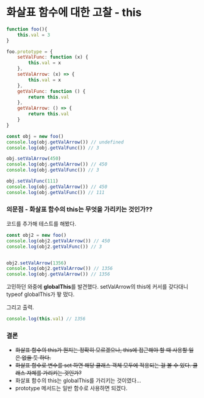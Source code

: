 # 화살표 함수에 대한 고찰 - this

```javascript
function foo(){
    this.val = 3
}

foo.prototype = {
    setValFunc: function (x) {
        this.val = x
    },
    setValArrow: (x) => {
        this.val = x
    },
    getValFunc: function () {
        return this.val
    },
    getValArrow: () => {
        return this.val
    }
}

const obj = new foo()
console.log(obj.getValArrow()) // undefined
console.log(obj.getValFunc()) // 3

obj.setValArrow(450)
console.log(obj.getValArrow()) // 450
console.log(obj.getValFunc()) // 3

obj.setValFunc(111)
console.log(obj.getValArrow()) // 450
console.log(obj.getValFunc()) // 111
```

### 의문점 - 화살표 함수의 this는 무엇을 가리키는 것인가??

코드를 추가해 테스트를 해봤다.

```javascript
const obj2 = new foo()
console.log(obj2.getValArrow()) // 450
console.log(obj2.getValFunc()) // 3


obj2.setValArrow(1356)
console.log(obj2.getValArrow()) // 1356
console.log(obj.getValArrow()) // 1356
```

고민하던 와중에 **globalThis**를 발견했다. setValArrow의 this에 커서를 갖다대니 typeof globalThis가 뙇 떴다.

그리고 출력.

```javascript
console.log(this.val) // 1356
```


### 결론

- ~~화살표 함수의 this가 뭔지는 정확히 모르겠으나, this에 접근해야 할 때 사용할 일은 없을 듯 하다.~~
- ~~화살표 함수로 변수를 set 하면 해당 클래스 객체 모두에 적용되는 걸 볼 수 있다. 클래스 자체를 가리키는 것인가?~~
- 화살표 함수의 this는 globalThis를 가리키는 것이였다...
- prototype 메서드는 일반 함수로 사용하면 되겠다.
